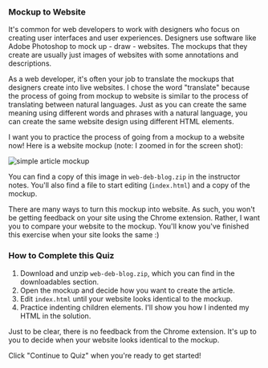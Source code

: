 ### Mockup to Website

It's common for web developers to work with designers who focus on creating user interfaces and user experiences. Designers use software like Adobe Photoshop to mock up - draw - websites. The mockups that they create are usually just images of websites with some annotations and descriptions.

As a web developer, it's often your job to translate the mockups that designers create into live websites. I chose the word "translate" because the process of going from mockup to website is similar to the process of translating between natural languages. Just as you can create the same meaning using different words and phrases with a natural language, you can create the same website design using different HTML elements.

I want you to practice the process of going from a mockup to a website now! Here is a website mockup (note: I zoomed in for the screen shot):

![simple article mockup](//lh3.googleusercontent.com/S_j1NJVMe1zwf7h5a0mSBiVAVn4Emv7nIKo2uReb9IoVTopfkTtRenVaBdHcoX8NSnGoiF_rzX85rdj6drA=s600)

You can find a copy of this image in `web-deb-blog.zip` in the instructor notes. You'll also find a file to start editing (`index.html`) and a copy of the mockup.

There are many ways to turn this mockup into website. As such, you won't be getting feedback on your site using the Chrome extension. Rather, I want you to compare your website to the mockup. You'll know you've finished this exercise when your site looks the same :)

### How to Complete this Quiz

1. Download and unzip `web-deb-blog.zip`, which you can find in the downloadables section.
2. Open the mockup and decide how you want to create the article.
2. Edit `index.html` until your website looks identical to the mockup.
3. Practice indenting children elements. I'll show you how I indented my HTML in the solution.

Just to be clear, there is no feedback from the Chrome extension. It's up to you to decide when your website looks identical to the mockup.

Click "Continue to Quiz" when you're ready to get started!